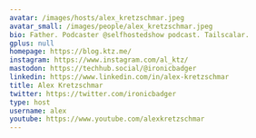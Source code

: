 ```yaml
---
avatar: /images/hosts/alex_kretzschmar.jpeg
avatar_small: /images/people/alex_kretzschmar.jpeg
bio: Father. Podcaster @selfhostedshow podcast. Tailscalar.
gplus: null
homepage: https://blog.ktz.me/
instagram: https://www.instagram.com/al_ktz/
mastodon: https://techhub.social/@ironicbadger
linkedin: https://www.linkedin.com/in/alex-kretzschmar
title: Alex Kretzschmar
twitter: https://twitter.com/ironicbadger
type: host
username: alex
youtube: https://www.youtube.com/alexkretzschmar
---
```

